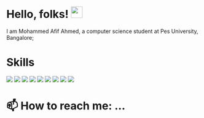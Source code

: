 
# Hello, folks! <img src="https://raw.githubusercontent.com/MartinHeinz/MartinHeinz/master/wave.gif" width="30px">
I am Mohammed Afif Ahmed, a computer science student at Pes University, Bangalore;

# Skills
![](https://img.shields.io/badge/CProgramming-informational?style=for-the-badge&logo=c&logoColor=white&color=A8B9CC)
![](https://img.shields.io/badge/Python-informational?style=for-the-badge&logo=python&logoColor=white&color=3776AB)
![](https://img.shields.io/badge/Javascript-informational?style=for-the-badge&logo=javascript&logoColor=white&color=F7DF1E)
![](https://img.shields.io/badge/Java-informational?style=for-the-badge&logo=java&logoColor=white&color=007396)
![](https://img.shields.io/badge/NodeJs-informational?style=for-the-badge&logo=node.js&logoColor=white&color=339933)
![](https://img.shields.io/badge/ReactJs-informational?style=for-the-badge&logo=react&logoColor=white&color=blue)
![](https://img.shields.io/badge/Html-informational?style=for-the-badge&logo=html5&logoColor=white&color=E34F26)
![](https://img.shields.io/badge/Django-informational?style=for-the-badge&logo=django&logoColor=white&color=092E20)
![](https://img.shields.io/badge/Php-informational?style=for-the-badge&logo=php&logoColor=white&color=A8B9CC)




# 📫 How to reach me: ...




<!--
[![Header](https://raw.githubusercontent.com/MartinHeinz/<OWNER>/<OWNER>/readme_header.png "Header")](https://some-url.dev/)

**afif1400/afif1400** is a ✨ _special_ ✨ repository because its `README.md` (this file) appears on your GitHub profile.

Here are some ideas to get you started:

- 🔭 I’m currently working on ...
- 🌱 I’m currently learning ...
- 👯 I’m looking to collaborate on ...
- 🤔 I’m looking for help with ...
- 💬 Ask me about ...
- 📫 How to reach me: ...
- 😄 Pronouns: ...
- ⚡ Fun fact: ...
-->
